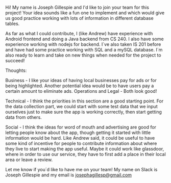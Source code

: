   Hi!  My name is Joseph Gillespie and I'd like to join your team for this project!  Your idea sounds like a fun one to implement and which would give us good practice working with lots of information in different database tables.

  As far as what I could contribute, I (like Andrew) have experience with Android frontend and doing a Java backend from CS 240.  I also have some experience working with nodejs for backend.  I´ve also taken IS 201 before and have had some practice working with SQL and a mySQL database.  I´m also ready to learn and take on new things when needed for the project to succeed!

Thoughts:

Business - I like your ideas of having local businesses pay for ads or for being highlighted.  Another potential idea would be to have users pay a certain amount to eliminate ads.
Operations and Legal - Both look good!

Technical - I think the priorities in this section are a good starting point. For the data collection part, we could start with some test data that we input ourselves just to make sure the app is working correctly, then start getting data from others.

Social - I think the ideas for word of mouth and advertising are good for letting people know about the app, though getting it started with little information would be hard.  Like Andrew said, it could be useful to have some kind of incentive for people to contribute information about where they live to start making the app useful.  Maybe it could work like glassdoor, where in order to use our service, they have to first add a place in their local area or leave a review.

Let me know if you´d like to have me on your team! My name on Slack is Joseph Gillespie and my email is josephagillesp@gmail.com
